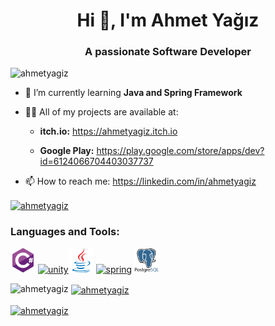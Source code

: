 <h1 align="center">Hi 👋, I'm Ahmet Yağız</h1>
<h3 align="center">A passionate Software Developer</h3>

<p align="left"><img src="https://komarev.com/ghpvc/?username=ahmetyagiz&label=Profile%20views&color=0e75b6&style=flat" alt="ahmetyagiz" /> </p>

- 🌱 I’m currently learning **Java and Spring Framework**

- 👨‍💻 All of my projects are available at:
  - **itch.io:** <a href="https://ahmetyagiz.itch.io/" target="_blank">https://ahmetyagiz.itch.io</a>
  
  - **Google Play:** <a href="https://play.google.com/store/apps/dev?id=6124066704403037737&hl=en_US" target="_blank">https://play.google.com/store/apps/dev?id=6124066704403037737</a>

- 📫 How to reach me: <a href="https://www.linkedin.com/in/ahmetyagiz/" target="_blank">https://linkedin.com/in/ahmetyagiz</a>


<p align="left">
<a href="https://linkedin.com/in/ahmetyagiz" target="blank"><img align="center" src="https://raw.githubusercontent.com/rahuldkjain/github-profile-readme-generator/master/src/images/icons/Social/linked-in-alt.svg" alt="ahmetyagiz" height="30" width="40" /></a>
</p>

<h3 align="left">Languages and Tools:</h3>
  
<p align="left">
  <a href="https://github.com/ahmetyagiz"><img src="https://raw.githubusercontent.com/devicons/devicon/master/icons/csharp/csharp-original.svg" alt="csharp" width="40" height="40"/></a>
  <a href="https://github.com/ahmetyagiz"><img src="https://github.com/user-attachments/assets/711b1eb0-065f-4d41-b437-a7de6acc6caf" alt="unity" width="40" height="40"/></a><a href="https://github.com/ahmetyagiz"><img src="https://raw.githubusercontent.com/devicons/devicon/master/icons/java/java-original.svg" alt="java" width="40" height="40"/></a>
  <a href="https://github.com/ahmetyagiz"><img src="https://www.vectorlogo.zone/logos/springio/springio-icon.svg" alt="spring" width="40" height="40"/></a>
  <a href="https://github.com/ahmetyagiz"><img src="https://raw.githubusercontent.com/devicons/devicon/master/icons/postgresql/postgresql-original-wordmark.svg" alt="postgresql" width="40" height="40"/></a>
</p>

<p><a href="https://github.com/ahmetyagiz"><img align="left" src="https://github-readme-stats.vercel.app/api/top-langs?username=ahmetyagiz&theme=dark&show_icons=true&locale=en&layout=compact" alt="ahmetyagiz" /></a></p>

<p>&nbsp;<a href="https://github.com/ahmetyagiz"><img align="center" src="https://github-readme-stats.vercel.app/api?username=ahmetyagiz&theme=dark&show_icons=true&locale=en" alt="ahmetyagiz" /></a></p>

<p><a href="https://github.com/ahmetyagiz"><img align="center" src="https://github-readme-streak-stats.herokuapp.com/?user=ahmetyagiz&theme=dark" alt="ahmetyagiz" /></a></p>


